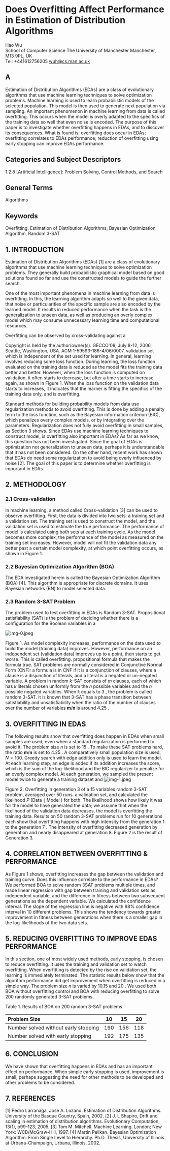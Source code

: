 # Does Overfitting Affect Performance in Estimation of Distribution Algorithms 

Hao Wu<br>School of Computer Science The University of Manchester Manchester, M13 9PL, UK<br>Tel: +441612756205 wuh@cs.man.ac.uk

## A

Estimation of Distribution Algorithms (EDAs) are a class of evolutionary algorithms that use machine learning techniques to solve optimization problems. Machine learning is used to learn probabilistic models of the selected population. This model is then used to generate next population via sampling. An important phenomenon in machine learning from data is called overfitting. This occurs when the model is overly adapted to the specifics of the training data so well that even noise is encoded. The purpose of this paper is to investigate whether overfitting happens in EDAs, and to discover its consequences. What is found is: overfitting does occur in EDAs; overfitting correlates to EDAs performance; reduction of overfitting using early stopping can improve EDAs performance.

## Categories and Subject Descriptors

1.2.8 [Artificial Intelligence]: Problem Solving, Control Methods, and Search

## General Terms

Algorithms

## Keywords

Overfitting, Estimation of Distribution Algorithms, Bayesian Optimization Algorithm, Random 3-SAT

## 1. INTRODUCTION

Estimation of Distribution Algorithms (EDAs) [1] are a class of evolutionary algorithms that use machine learning techniques to solve optimization problems. They generally build probabilistic graphical model based on good solutions found so far and use the constructed models to guide the further search.

One of the most important phenomena in machine learning from data is overfitting. In this, the learning algorithm adapts so well to the given data, that noise or particularities of the specific sample are also encoded by the learned model. It results in reduced performance when the task is the generalization to unseen data, as well as producing an overly complex model which may consume unnecessary learning time and computational resources.

Overfitting can be observed by cross-validating against a

Copyright is held by the author/owner(s).
GECCO'08, July 8-12, 2006, Seattle, Washington, USA.
ACM 1-59593-186-4/06/0007.
validation set which is independent of the set used for learning. In general, learning involves reducing some loss function. During learning, the loss function evaluated on the training data is reduced as the model fits the training data better and better. However, when the loss function is computed on validation, it often starts to decrease, but after a time starts to increase again, as shown in Figure 1. When the loss function on the validation data starts to increases, it indicates that the learner is fitting the specifics of the training data only, and is overfitting.

Standard methods for building probability models from data use regularization methods to avoid overfitting. This is done by adding a penalty term to the loss function, such as the Bayesian information criterion (BIC), which penalizes overly complex models, or by integrating over the parameters. Regularization does not fully avoid overfitting in small samples, as Section 3 shows. Since EDAs use machine learning techniques to construct model, is overfitting also important in EDAs? As far as we know, this question has not been investigated. Since the goal of EDAs is optimization not generalization to unseen data, perhaps it is understandable that it has not been considered. On the other hand, recent work has shown that EDAs do need some regularization to avoid being overly influenced by noise [2]. The goal of this paper is to determine whether overfitting is important in EDAs.

## 2. METHODOLOGY

### 2.1 Cross-validation

In machine learning, a method called Cross-validation [3] can be used to observe overfitting. First, the data is divided into two sets: a training set and a validation set. The training set is used to construct the model, and the validation set is used to estimate the true performance. The performance of model is calculated using both sets at each training cycle. As the model becomes more complex, the performance of the model as measured on the training set increases. However, model will not fit the validation data any better past a certain model complexity, at which point overfitting occurs, as shown in Figure 1.

### 2.2 Bayesian Optimization Algorithm (BOA)

The EDA investigated herein is called the Bayesian Optimization Algorithm (BOA) [4]. This algorithm is appropriate for discrete domains. It uses Bayesian networks (BN) to model selected data.

### 2.3 Random 3-SAT Problem

The problem used to test overfitting in EDAs is Random 3-SAT. Propositional satisfiability (SAT) is the problem of deciding whether there is a configuration for the Boolean variables in a

![img-0.jpeg](img-0.jpeg)

Figure 1. As model complexity increases, performance on the data used to build the model (training data) improves. However, performance on an independent set (validation data) improves up to a point, then starts to get worse. This is called overfitting.
propositional formula that makes the formula true. SAT problems are normally considered in Conjunctive Normal Form (CNF): a formula is in CNF if it is a conjunction of clauses, where a clause is a disjunction of literals, and a literal is a negated or un-negated variable. A problem in random $k$-SAT consists of $m$ clauses, each of which has $k$ literals chosen uniformly from the $n$ possible variables and the $n$ possible negated variables. When $k$ equals to 3 , the problem is called random 3-SAT. It is known that 3-SAT has a phase transition between satisfiability and unsatisfiability when the ratio of the number of clauses over the number of variables $\boldsymbol{m} / \boldsymbol{n}$ is around 4.25 .

## 3. OVERFITTING IN EDAS

The following results show that overfitting does happen in EDAs when small samples are used, even when a standard regularization is performed to avoid it. The problem size $n$ is set to 15 . To make these SAT problems hard, the ratio $\boldsymbol{m} / \boldsymbol{n}$ is set to 4.25 . A comparatively small population size is used, $N=100$. Greedy search with edge addition only is used to learn the model. At each learning step, an edge is added if its addition increases the score, which is the sum of the log-likelihood and the BIC regularizer to penalize for an overly complex model. At each generation, we sampled the present model twice to generate a training dataset and
![img-1.jpeg](img-1.jpeg)

Figure 2. Overfitting in generation 3 of a 15 variables random 3-SAT problem, averaged over 50 runs.
a validation set, and calculated the likelihood $P$ (Data $\mid$ Model $)$ for both. The likelihood shows how likely it was for the model to have generated the data; we assume that when the likelihood of the validation data decreases, the model is overfitting the training data. Results on 50 random 3-SAT problems run for 10 generations each show that overfitting happens with high intensity from the generation 1 to the generation 7 . The intensity of overfitting decreased generation by generation and nearly disappeared at generation 8. Figure 2 is the result of Generation 3.

## 4. CORRELATION BETWEEN OVERFITTING \& PERFORMANCE

As Figure 1 shows, overfitting increases the gap between the validation and training curve. Does this influence correlate to the performance in EDAs? We performed BOA to solve random 3SAT problems multiple times, and made linear regression with gap between training and validation sets as independent variable, and the difference in fitness between two subsequent generations as the dependent variable. We calculated the confidence interval. The slope of the regression line is negative with $98 \%$ confidence interval in 10 different problems. This shows the tendency towards greater improvement in fitness between generations when there is a smaller gap in the log-likelihoods of the two data sets.

## 5. REDUCING OVERFITTING TO IMPROVE EDAS PERFORMANCE

In this section, one of most widely used methods, early stopping, is chosen to reduce overfitting. It uses the training and validation set to watch overfitting. When overfitting is detected by the rise on validation set, the learning is immediately terminated. The statistic results below show that the algorithm performance did get improvement when overfitting is reduced in a simple way. The problem size $n$ is varied by 10,15 and 20 . We used both BOA without overfitting control and BOA with reducing overfitting to solve 200 randomly generated 3-SAT problems.

Table 1. Results of BOA on 200 random 3-SAT problems

| Problem Size | $\mathbf{1 0}$ | $\mathbf{1 5}$ | $\mathbf{2 0}$ |
| :-- | :--: | :--: | :--: |
| Number solved without early stopping | 190 | 156 | 118 |
| Number solved with early stopping | 192 | 175 | 135 |

## 6. CONCLUSION

We have shown that overfitting happens in EDAs and has an important effect on performance. When simple early stopping is used, improvement is small, perhaps suggesting the need for other methods to be developed and other problems to be considered.

## 7. REFERENCES

[1] Pedro Larranaga, Jose A. Lozano. Estimation of Distribution Algorithms. University of the Basque Country, Spain, 2002.
[2] J. L Shapiro, Drift and scaling in estimation of distribution algorithms. Evolutionary Computation, 13(1), p99-123, 2005.
[3] Tom M. Mitchell. Machine Learning. London; New York: WCB/McGraw-Hill, 1997.
[4] Martin Pelikan. Bayesian Optimization Algorithm: From Single Level to Hierarchy. Ph.D. Thesis, University of Illinois at Urbana-Champaign, Urbana, Illinois, 2002.